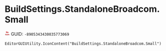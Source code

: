 # BuildSettings.StandaloneBroadcom.Small
![](/img/BuildSettings.StandaloneBroadcom.Small.png)
GUID: `-8905343430035773069`
```
EditorGUIUtility.IconContent("BuildSettings.StandaloneBroadcom.Small")
```

